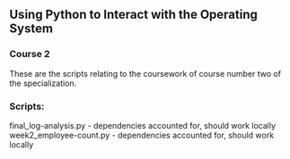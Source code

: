 ## Using Python to Interact with the Operating System
### Course 2

These are the scripts relating to the coursework of course number two
of the specialization.

### Scripts:
final_log-analysis.py - dependencies accounted for, should work locally
week2_employee-count.py - dependencies accounted for, should work locally

